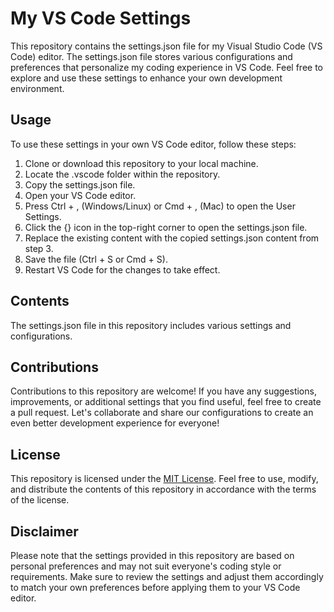 # My VS Code Settings
This repository contains the settings.json file for my Visual Studio Code (VS Code) editor. The settings.json file stores various configurations and preferences that personalize my coding experience in VS Code. Feel free to explore and use these settings to enhance your own development environment.

## Usage
To use these settings in your own VS Code editor, follow these steps:

1. Clone or download this repository to your local machine.
2. Locate the .vscode folder within the repository.
3. Copy the settings.json file.
4. Open your VS Code editor.
5. Press Ctrl + , (Windows/Linux) or Cmd + , (Mac) to open the User Settings.
6. Click the {} icon in the top-right corner to open the settings.json file.
7. Replace the existing content with the copied settings.json content from step 3.
8. Save the file (Ctrl + S or Cmd + S).
9. Restart VS Code for the changes to take effect.

## Contents
The settings.json file in this repository includes various settings and configurations.

## Contributions
Contributions to this repository are welcome! If you have any suggestions, improvements, or additional settings that you find useful, feel free to create a pull request. Let's collaborate and share our configurations to create an even better development experience for everyone!

## License
This repository is licensed under the [MIT License](https://choosealicense.com/licenses/mit). Feel free to use, modify, and distribute the contents of this repository in accordance with the terms of the license.

## Disclaimer
Please note that the settings provided in this repository are based on personal preferences and may not suit everyone's coding style or requirements. Make sure to review the settings and adjust them accordingly to match your own preferences before applying them to your VS Code editor.

